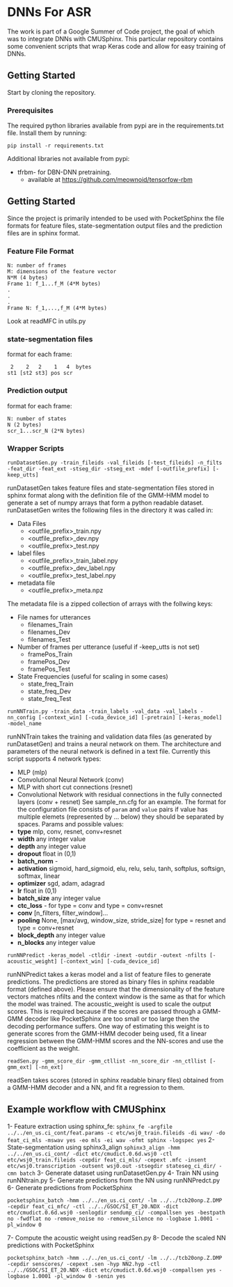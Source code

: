 # DNNs For ASR
The work is part of a Google Summer of Code project, the goal of which was to integrate DNNs with CMUSphinx. This particular repository contains some convenient scripts that wrap Keras code and allow for easy training of DNNs.
## Getting Started
Start by cloning the repository.
### Prerequisites
The required python libraries available from pypi are in the requirements.txt file. Install them by running:
```
pip install -r requirements.txt
```
Additional libraries not available from pypi:
- tfrbm- for DBN-DNN pretraining.
	- available at https://github.com/meownoid/tensorfow-rbm
## Getting Started
Since the project is primarily intended to be used with PocketSphinx the file formats for feature files, state-segmentation output files and the prediction files are in sphinx format. 
### Feature File Format
```
N: number of frames
M: dimensions of the feature vector
N*M (4 bytes)
Frame 1: f_1...f_M (4*M bytes)
.
.
.
Frame N: f_1,...,f_M (4*M bytes)
```
Look at readMFC in utils.py
### state-segmentation files
format for each frame:
```
 2    2   2    1   4  bytes
st1 [st2 st3] pos scr
```
### Prediction output
format for each frame:
```
N: number of states
N (2 bytes)
scr_1...scr_N (2*N bytes)
```
### Wrapper Scripts 
```
runDatasetGen.py -train_fileids -val_fileids [-test_fileids] -n_filts -feat_dir -feat_ext -stseg_dir -stseg_ext -mdef [-outfile_prefix] [-keep_utts]
```
runDatasetGen takes feature files and state-segmentation files stored in sphinx format along with the definition file of the GMM-HMM model to generate a set of numpy arrays that form a python readable dataset.
runDatasetGen writes the following files in the directory it was called in:
- Data Files
	- <outfile_prefix>_train.npy
	- <outfile_prefix>_dev.npy
	- <outfile_prefix>_test.npy
- label files
	- <outfile_prefix>_train_label.npy
	- <outfile_prefix>_dev_label.npy
	- <outfile_prefix>_test_label.npy
- metadata file
	- <outfile_prefix>_meta.npz

The metadata file is a zipped collection of arrays with the follwing keys:
- File names for utterances
	- filenames_Train
	- filenames_Dev
	- filenames_Test
- Number of frames per utterance (useful if -keep_utts is not set)
	- framePos_Train
	- framePos_Dev
	- framePos_Test
- State Frequencies (useful for scaling in some cases)
	- state_freq_Train
	- state_freq_Dev
	- state_freq_Test
```
runNNTrain.py -train_data -train_labels -val_data -val_labels -nn_config [-context_win] [-cuda_device_id] [-pretrain] [-keras_model] -model_name
```
runNNTrain takes the training and validation data files (as generated by runDatasetGen) and trains a neural network on them. 
The architecture and parameters of the neural network is defined in a text file. Currently this script supports 4 network types:
- MLP (mlp)
- Convolutional Neural Network (conv)
- MLP with short cut connections (resnet)
- Convolutional Network with residual connections in the fully connected layers (conv + resnet)
See sample_nn.cfg for an example.
The format for the configuration file consists of ```param``` and ```value``` pairs
if value has multiple elemets (represented by ... below) they should be separated by spaces.
Params and possible values:
- **type** 			mlp, conv, resnet, conv+resnet
- **width** 		any integer value
- **depth**			any integer value
- **dropout**		float in (0,1)
- **batch_norm**	-
- **activation**	sigmoid, hard_sigmoid, elu, relu, selu, tanh, softplus, softsign, softmax, linear
- **optimizer**		sgd, adam, adagrad
- **lr** 			float in (0,1)
- **batch_size** 	any integer value
- **ctc_loss**		-
for type = conv and type = conv+resnet
- **conv** 			[n_filters, filter_window]...
- **pooling**		None, [max/avg, window_size, stride_size]
for type = resnet and type = conv+resnet
- **block_depth**	any integer value
- **n_blocks**		any integer value
```
runNNPredict -keras_model -ctldir -inext -outdir -outext -nfilts [-acoustic_weight] [-context_win] [-cuda_device_id]
```
runNNPredict takes a keras model and a list of feature files to generate predictions. The predictions are stored as binary files in sphinx readable format (defined above).
Please ensure that the dimensionality of the feature vectors matches nfilts and the context window is the same as that for which the model was trained.
The acoustic_weight is used to scale the output scores. This is required because if the scores are passed through a GMM-GMM decoder like PocketSphinx are too small or too large then the decoding performance suffers. One way of estimating this weight is to generate scores from the GMM-HMM decoder being used, fit a linear regression between the GMM-HMM scores and the NN-scores and use the coefficient as the weight.
```
readSen.py -gmm_score_dir -gmm_ctllist -nn_score_dir -nn_ctllist [-gmm_ext] [-nn_ext]
```
readSen takes scores (stored in sphinx readable binary files) obtained from a GMM-HMM decoder and a NN, and fit a regression to them.

## Example workflow with CMUSphinx
1- Feature extraction using sphinx_fe:
	 ```
	 sphinx_fe -argfile ../../en_us.ci_cont/feat.params -c etc/wsj0_train.fileids -di wav/ -do feat_ci_mls -mswav yes -eo mls -ei wav -ofmt sphinx -logspec yes
	 ```
2- State-segmentation using sphinx3_align
	```
	sphinx3_align -hmm ../../en_us.ci_cont/ -dict etc/cmudict.0.6d.wsj0 -ctl etc/wsj0_train.fileids -cepdir feat_ci_mls/ -cepext .mfc -insent etc/wsj0.transcription -outsent wsj0.out -stsegdir stateseg_ci_dir/ -cmn batch
	```
3- Generate dataset using runDatasetGen.py
4- Train NN using runNNtrain.py
5- Generate predictions from the NN using runNNPredct.py
6- Generate predictions from PocketSphinx
```
pocketsphinx_batch -hmm ../../en_us.ci_cont/ -lm ../../tcb20onp.Z.DMP -cepdir feat_ci_mfc/ -ctl ../../GSOC/SI_ET_20.NDX -dict etc/cmudict.0.6d.wsj0 -senlogdir sendump_ci/ -compallsen yes -bestpath no -fwdflat no -remove_noise no -remove_silence no -logbase 1.0001 -pl_window 0
```
7- Compute the acoustic weight using readSen.py
8- Decode the scaled NN predictions with PocketSphinx
```
pocketsphinx_batch -hmm ../../en_us.ci_cont/ -lm ../../tcb20onp.Z.DMP -cepdir senscores/ -cepext .sen -hyp NN2.hyp -ctl ../../GSOC/SI_ET_20.NDX -dict etc/cmudict.0.6d.wsj0 -compallsen yes -logbase 1.0001 -pl_window 0 -senin yes
```




